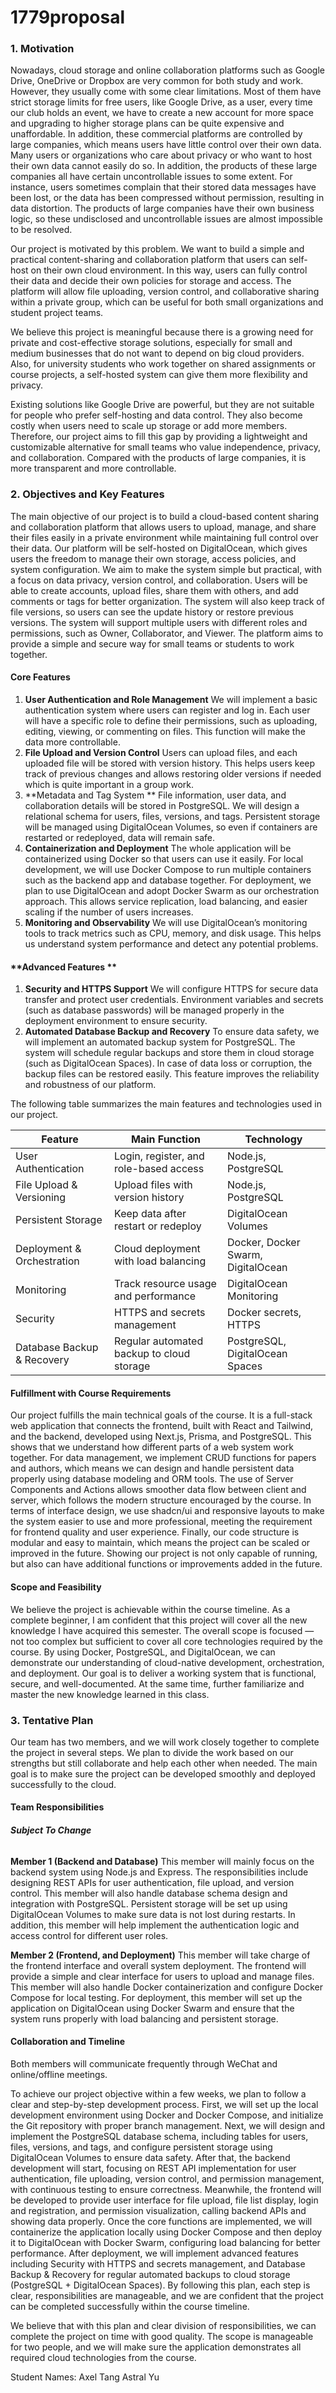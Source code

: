 # 1779proposal

### **1. Motivation**

Nowadays, cloud storage and online collaboration platforms such as Google Drive, OneDrive or Dropbox are very common for both study and work. However, they usually come with some clear limitations. Most of them have strict storage limits for free users, like Google Drive, as a user, every time our club holds an event, we have to create a new account for more space and upgrading to higher storage plans can be quite expensive and unaffordable. In addition, these commercial platforms are controlled by large companies, which means users have little control over their own data. Many users or organizations who care about privacy or who want to host their own data cannot easily do so. In addition, the products of these large companies all have certain uncontrollable issues to some extent. For instance, users sometimes complain that their stored data messages have been lost, or the data has been compressed without permission, resulting in data distortion. The products of large companies have their own business logic, so these undisclosed and uncontrollable issues are almost impossible to be resolved.

Our project is motivated by this problem. We want to build a simple and practical content-sharing and collaboration platform that users can self-host on their own cloud environment. In this way, users can fully control their data and decide their own policies for storage and access. The platform will allow file uploading, version control, and collaborative sharing within a private group, which can be useful for both small organizations and student project teams.

We believe this project is meaningful because there is a growing need for private and cost-effective storage solutions, especially for small and medium businesses that do not want to depend on big cloud providers. Also, for university students who work together on shared assignments or course projects, a self-hosted system can give them more flexibility and privacy.

Existing solutions like Google Drive are powerful, but they are not suitable for people who prefer self-hosting and data control. They also become costly when users need to scale up storage or add more members. Therefore, our project aims to fill this gap by providing a lightweight and customizable alternative for small teams who value independence, privacy, and collaboration. Compared with the products of large companies, it is more transparent and more controllable.

### **2. Objectives and Key Features**

The main objective of our project is to build a cloud-based content sharing and collaboration platform that allows users to upload, manage, and share their files easily in a private environment while maintaining full control over their data.  Our platform will be self-hosted on DigitalOcean, which gives users the freedom to manage their own storage, access policies, and system configuration. We aim to make the system simple but practical, with a focus on data privacy, version control, and collaboration. Users will be able to create accounts, upload files, share them with others, and add comments or tags for better organization. The system will also keep track of file versions, so users can see the update history or restore previous versions. The system will support multiple users with different roles and permissions, such as Owner, Collaborator, and Viewer. The platform aims to provide a simple and secure way for small teams or students to work together.

#### **Core Features**

1. **User Authentication and Role Management**
   We will implement a basic authentication system where users can register and log in. Each user will have a specific role to define their permissions, such as uploading, editing, viewing, or commenting on files. This function will make the data more controllable.
2. **File Upload and Version Control**
   Users can upload files, and each uploaded file will be stored with version history. This helps users keep track of previous changes and allows restoring older versions if needed which is quite important in a group work.
3. **Metadata and Tag System **
   File information, user data, and collaboration details will be stored in PostgreSQL. We will design a relational schema for users, files, versions, and tags. Persistent storage will be managed using DigitalOcean Volumes, so even if containers are restarted or redeployed, data will remain safe.
4. **Containerization and Deployment**
   The whole application will be containerized using Docker so that users can use it easily. For local development, we will use Docker Compose to run multiple containers such as the backend app and database together. For deployment, we plan to use DigitalOcean and adopt Docker Swarm as our orchestration approach. This allows service replication, load balancing, and easier scaling if the number of users increases.
5. **Monitoring and Observability**
   We will use DigitalOcean’s monitoring tools to track metrics such as CPU, memory, and disk usage. This helps us understand system performance and detect any potential problems.

#### **Advanced Features **

1. **Security and HTTPS Support**
   We will configure HTTPS for secure data transfer and protect user credentials. Environment variables and secrets (such as database passwords) will be managed properly in the deployment environment to ensure security.
2. **Automated Database Backup and Recovery**
    To ensure data safety, we will implement an automated backup system for PostgreSQL. The system will schedule regular backups and store them in cloud storage (such as DigitalOcean Spaces). In case of data loss or corruption, the backup files can be restored easily. This feature improves the reliability and robustness of our platform.

The following table summarizes the main features and technologies used in our project.

| **Feature**                | **Main Function**                         | **Technology**                     |
| -------------------------- | ----------------------------------------- | ---------------------------------- |
| User Authentication        | Login, register, and role-based access    | Node.js, PostgreSQL                |
| File Upload & Versioning   | Upload files with version history         | Node.js, PostgreSQL                |
| Persistent Storage         | Keep data after restart or redeploy       | DigitalOcean Volumes               |
| Deployment & Orchestration | Cloud deployment with load balancing      | Docker, Docker Swarm, DigitalOcean |
| Monitoring                 | Track resource usage and performance      | DigitalOcean Monitoring            |
| Security                   | HTTPS and secrets management              | Docker secrets, HTTPS              |
| Database Backup & Recovery | Regular automated backup to cloud storage | PostgreSQL, DigitalOcean Spaces    |

#### Fulfillment with Course Requirements

Our project fulfills the main technical goals of the course. It is a full-stack web application that connects the frontend, built with React and Tailwind, and the backend, developed using Next.js, Prisma, and PostgreSQL. This shows that we understand how different parts of a web system work together. For data management, we implement CRUD functions for papers and authors, which means we can design and handle persistent data properly using database modeling and ORM tools. The use of Server Components and Actions allows smoother data flow between client and server, which follows the modern structure encouraged by the course. In terms of interface design, we use shadcn/ui and responsive layouts to make the system easier to use and more professional, meeting the requirement for frontend quality and user experience. Finally, our code structure is modular and easy to maintain, which means the project can be scaled or improved in the future. Showing our project is not only capable of running, but also can have additional functions or improvements added in the future.

#### **Scope and Feasibility**

We believe the project is achievable within the course timeline. As a complete beginner, I am confident that this project will cover all the new knowledge I have acquired this semester. The overall scope is focused — not too complex but sufficient to cover all core technologies required by the course. By using Docker, PostgreSQL, and DigitalOcean, we can demonstrate our understanding of cloud-native development, orchestration, and deployment. Our goal is to deliver a working system that is functional, secure, and well-documented. At the same time, further familiarize and master the new knowledge learned in this class.

### **3. Tentative Plan**

Our team has two members, and we will work closely together to complete the project in several steps. We plan to divide the work based on our strengths but still collaborate and help each other when needed. The main goal is to make sure the project can be developed smoothly and deployed successfully to the cloud.

#### **Team Responsibilities**

###### **_Subject To Change_**

**Member 1 (Backend and Database)**
This member will mainly focus on the backend system using Node.js and Express. The responsibilities include designing REST APIs for user authentication, file upload, and version control. This member will also handle database schema design and integration with PostgreSQL. Persistent storage will be set up using DigitalOcean Volumes to make sure data is not lost during restarts. In addition, this member will help implement the authentication logic and access control for different user roles.

**Member 2 (Frontend, and Deployment)**
This member will take charge of the frontend interface and overall system deployment. The frontend will provide a simple and clear interface for users to upload and manage files. This member will also handle Docker containerization and configure Docker Compose for local testing. For deployment, this member will set up the application on DigitalOcean using Docker Swarm and ensure that the system runs properly with load balancing and persistent storage. 

#### **Collaboration and Timeline**

Both members will communicate frequently through WeChat and online/offline meetings. 

To achieve our project objective within a few weeks, we plan to follow a clear and step-by-step development process. First, we will set up the local development environment using Docker and Docker Compose, and initialize the Git repository with proper branch management. Next, we will design and implement the PostgreSQL database schema, including tables for users, files, versions, and tags, and configure persistent storage using DigitalOcean Volumes to ensure data safety. After that, the backend development will start, focusing on REST API implementation for user authentication, file uploading, version control, and permission management, with continuous testing to ensure correctness. Meanwhile, the frontend will be developed to provide user interface for file upload, file list display, login and registration, and permission visualization, calling backend APIs and showing data properly. Once the core functions are implemented, we will containerize the application locally using Docker Compose and then deploy it to DigitalOcean with Docker Swarm, configuring load balancing for better performance. After deployment, we will implement advanced features including Security with HTTPS and secrets management, and Database Backup & Recovery for regular automated backups to cloud storage (PostgreSQL + DigitalOcean Spaces). By following this plan, each step is clear, responsibilities are manageable, and we are confident that the project can be completed successfully within the course timeline.

We believe that with this plan and clear division of responsibilities, we can complete the project on time with good quality. The scope is manageable for two people, and we will make sure the application demonstrates all required cloud technologies from the course.

Student Names:
Axel Tang
Astral Yu







